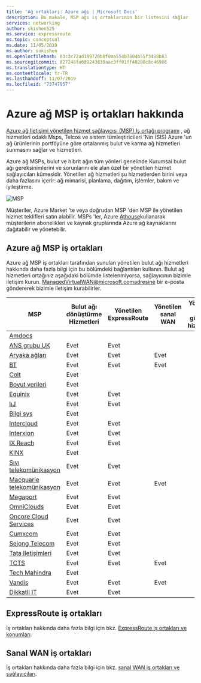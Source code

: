 ```yaml
---
title: 'Ağ ortakları: Azure ağı | Microsoft Docs'
description: Bu makale, MSP ağı iş ortaklarının bir listesini sağlar
services: networking
author: skishen525
ms.service: expressroute
ms.topic: conceptual
ms.date: 11/05/2019
ms.author: sukishen
ms.openlocfilehash: 83c3c72ad189720b8f0aa554b7804b55f3488b83
ms.sourcegitcommit: 827248fa609243839aac3ff01ff40200c8c46966
ms.translationtype: HT
ms.contentlocale: tr-TR
ms.lasthandoff: 11/07/2019
ms.locfileid: "73747957"
---
```

# <a name="about-azure-networking-msp-partners"></a>Azure ağ MSP iş ortakları hakkında

[Azure ağ Iletişimi yönetilen hizmet sağlayıcısı (MSP) Iş ortağı programı](https://azure.microsoft.com/blog/enhancing-the-customer-experience-with-the-azure-networking-msp-partner-program/) , ağ hizmetleri odaklı Msps, Telcos ve sistem tümleştiricileri 'Nin (SIS) Azure 'un ağ ürünlerinin portföyüne göre ortalanmış bulut ve karma ağ hizmetleri sunmasını sağlar ve hizmetleri.

Azure ağ MSPs, bulut ve hibrit ağın tüm yönleri genelinde Kurumsal bulut ağı gereksinimlerini ve sorunlarını ele alan özel bir yönetilen hizmet sağlayıcıları kümesidir. Yönetilen ağ hizmetleri şu hizmetlerden birini veya daha fazlasını içerir: ağ mimarisi, planlama, dağıtım, işlemler, bakım ve iyileştirme.

![MSP][0]

Müşteriler, Azure Market 'te veya doğrudan MSP 'den MSP ile yönetilen hizmet teklifleri satın alabilir. MSPs 'ler, Azure [Athouse](https://azure.microsoft.com/services/azure-lighthouse/)kullanarak müşterilerin abonelikleri ve kaynak gruplarında Azure ağ kaynaklarını dağıtabilir ve yönetebilir.

## <a name="msp"></a>Azure ağ MSP iş ortakları

Azure ağ MSP iş ortakları tarafından sunulan yönetilen bulut ağı hizmetleri hakkında daha fazla bilgi için bu bölümdeki bağlantıları kullanın. Bulut ağ hizmetleri ortağınız aşağıdaki bölümde listelenmiyorsa, sağlayıcının bizimle iletişim kurun. ManagedVirtualWAN@microsoft.comadresine bir e-posta göndererek bizimle iletişim kurabilirler. 

| **MSP** | **Bulut ağı dönüştürme Hizmetleri** | **Yönetilen ExpressRoute** | **Yönetilen sanal WAN** | **Yönetilen ağ güvenlik hizmetleri** |**Yönetilen ağ Edge Işlem** |
| ---| ---| ---| ---| ---| ---|
|[Amdocs](https://www.amdocs.com/)|||||Evet|
|[ANS grubu UK](https://www.ans.co.uk/)|Evet|Evet||||
|[Aryaka ağları](https://www.aryaka.com/azure-msp-vwan-managed-service-provider-launch-partner-aryaka/)|Evet |Evet |Evet | | |
|[BT](https://www.globalservices.bt.com/en/solutions/products/cloud-connect-azure)|Evet|Evet|Evet|||
|[Colt](https://www.colt.net/why-colt/strategic-alliances/microsoft-partnership/msp/)|Evet|||||
|[Boyut verileri](https://www.dimensiondata.com/)|Evet|||||
|[Equinix](https://www.equinix.com/)|Evet|Evet||||
|[IıJ](https://www.iij.ad.jp/biz/cloudex/)|Evet|Evet||||
|[Bilgi sys](https://www.infosys.com/services/microsoft-cloud-business/pages/index.aspx)|Evet||||Evet|
|[Intercloud](https://intercloud.com/partners/microsoft-azure/)|Evet|Evet||||
|[Interxion](https://www.interxion.com/products/interconnection/cloud-connect/support-your-cloud-strategy/)|Evet|Evet||||
|[IX Reach](https://www.ixreach.com/services/sdn-cloud-connect/)|Evet|Evet||||
|[KINX](https://www.kinx.net/service/cloud/?lang=en)|Evet|||||
|[Sıvı telekomünikasyon](https://liquidcloud.africa/azure-networking)|Evet|Evet||||
|[Macquarie telekomünikasyon](https://macquariecloudservices.com/azure-managed-services/)|Evet|Evet|Evet|||
|[Megaport](https://www.megaport.com/services/microsoft-expressroute/)|Evet|Evet||||
|[OmniClouds](https://omniclouds.com/services/)|Evet|Evet||||
|[Oncore Cloud Services]( https://www.oncore.cloud/services/ue-for-expressroute/)|Evet|Evet||||
|[Cumxcom]( https://www.orixcom.com/cloud-solutions/)|Evet|Evet||||
|[Sejong Telecom](https://www.sejongtelecom.net/en/pages/service/cloud_ms)|Evet|Evet||||
|[Tata Iletişimleri](https://www.tatacommunications.com/about/our-alliances/microsoft-alliance/)|Evet|Evet||||
|[TCTS](https://www.tatacommunications-ts.com/index.php)|Evet|Evet|Evet|||
|[Tech Mahindra](https://networkservices.techmahindra.com/pages/default.aspx)|Evet||||Evet|
|[Vandis](https://www.vandis.com/microsoft-azure-practice/)|Evet|Evet|Evet|||
|[Dikkatli IT](https://vigilant.it/manage-cloud-service/)|Evet|Evet||||

## <a name="expressroute"></a>ExpressRoute iş ortakları

İş ortakları hakkında daha fazla bilgi için bkz. [ExpressRoute iş ortakları ve konumları](../expressroute/expressroute-locations-providers.md).

## <a name="vwan"></a>Sanal WAN iş ortakları

İş ortakları hakkında daha fazla bilgi için bkz. [sanal WAN iş ortakları ve sağlayıcıları](../virtual-wan/virtual-wan-locations-partners.md).

<!--Image References-->
[0]: ./media/networking-partners-msp/msp.png "MSP program açıklaması"
